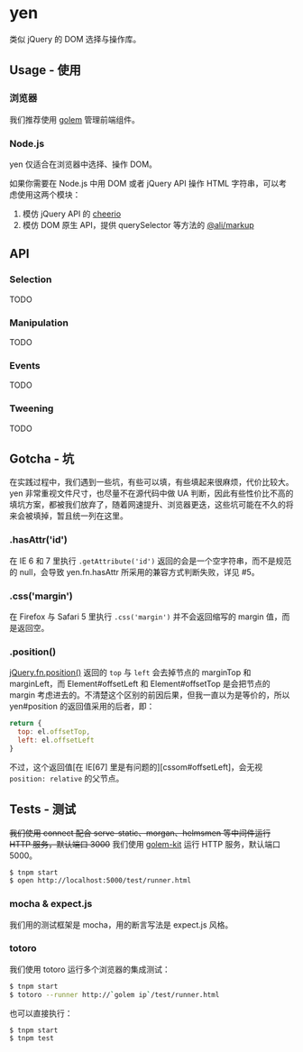 # yen

类似 jQuery 的 DOM 选择与操作库。

## Usage - 使用

### 浏览器

我们推荐使用 [golem][golem] 管理前端组件。

### Node.js

yen 仅适合在浏览器中选择、操作 DOM。

如果你需要在 Node.js 中用 DOM 或者 jQuery API 操作 HTML 字符串，可以考虑使用这两个模块：

1. 模仿 jQuery API 的 [cheerio][cheerio]
2. 模仿 DOM 原生 API，提供 querySelector 等方法的 [@ali/markup][markup]

## API

### Selection

TODO

### Manipulation

TODO

### Events

TODO

### Tweening

TODO

## Gotcha - 坑

在实践过程中，我们遇到一些坑，有些可以填，有些填起来很麻烦，代价比较大。yen 非常重视文件尺寸，也尽量不在源代码中做 UA 判断，因此有些性价比不高的填坑方案，都被我们放弃了，随着网速提升、浏览器更迭，这些坑可能在不久的将来会被填掉，暂且统一列在这里。

### .hasAttr('id')

在 IE 6 和 7 里执行 `.getAttribute('id')` 返回的会是一个空字符串，而不是规范的 null，会导致 yen.fn.hasAttr 所采用的兼容方式判断失败，详见 #5。

### .css('margin')

在 Firefox 与 Safari 5 里执行 `.css('margin')` 并不会返回缩写的 margin 值，而是返回空。

### .position()

[jQuery.fn.position()][jQuery#position] 返回的 `top` 与 `left` 会去掉节点的 marginTop 和 marginLeft，而 Element#offsetLeft 和 Element#offsetTop 是会把节点的 margin 考虑进去的。不清楚这个区别的前因后果，但我一直以为是等价的，所以 yen#position 的返回值采用的后者，即：

```js
return {
  top: el.offsetTop,
  left: el.offsetLeft
}
```

不过，这个返回值[在 IE[67] 里是有问题的][cssom#offsetLeft]，会无视 `position: relative` 的父节点。

## Tests - 测试

~~我们使用 connect 配合 serve-static、morgan、helmsmen 等中间件运行 HTTP 服务，默认端口 3000~~ 我们使用 [golem-kit][golem-kit] 运行 HTTP 服务，默认端口 5000。

```bash
$ tnpm start
$ open http://localhost:5000/test/runner.html
```

### mocha & expect.js

我们用的测试框架是 mocha，用的断言写法是 expect.js 风格。

### totoro

我们使用 totoro 运行多个浏览器的集成测试：

```bash
$ tnpm start
$ totoro --runner http://`golem ip`/test/runner.html
```

也可以直接执行：

```bash
$ tnpm start
$ tnpm test
```


[cheerio]: https://github.com/cheeriojs/cheerio
[golem]: http://gitlab.alibaba-inc.com/central/golem/tree/master
[golem-kit]: http://gitlab.alibaba-inc.com/central/golem-kit/tree/master
[markup]: http://gitlab.alibaba-inc.com/central/markup/tree/master
[jQuery#position]: http://api.jquery.com/position/
